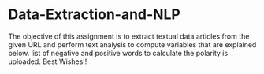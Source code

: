 # Data-Extraction-and-NLP
The objective of this assignment is to extract textual data articles from the given URL and perform text analysis to compute variables that are explained below. 
list of negative and positive words to calculate the polarity is uploaded.
Best Wishes!!
